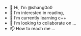 - 👋 Hi, I’m @shang0o0
- 👀 I’m interested in reading,
- 🌱 I’m currently learning c++
- 💞️ I’m looking to collaborate on ...
- 📫 How to reach me ...
